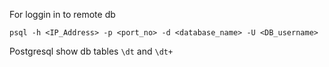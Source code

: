 For loggin in to remote db

```
psql -h <IP_Address> -p <port_no> -d <database_name> -U <DB_username>
```

Postgresql show db tables `\dt` and `\dt+`
